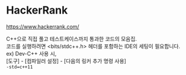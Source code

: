 # HackerRank

https://www.hackerrank.com/

C++으로 직접 풀고 테스트케이스까지 통과한 코드의 모음집.  
코드를 실행하려면 <bits/stdc++.h> 헤더를 포함하는 IDE의 세팅이 필요합니다.  
ex) Dev-C++ 사용 시,  
[도구] - [컴파일러 설정] - [다음의 링커 추가 명령 사용]  
```-std=c++11```
